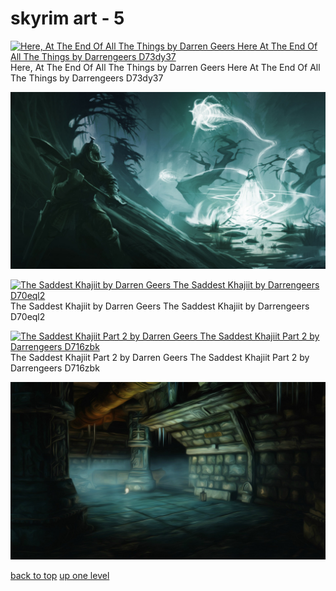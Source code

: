 # skyrim art - 5
[![Here, At The End Of All The Things by Darren Geers
Here At The End Of All The Things by Darrengeers D73dy37](https://raw.githubusercontent.com/buckmanc/Wallpapers/main/desktop/skyrim%20art/here__at_the_end_of_all_the_things__by_darrengeers_d73dy37.jpg "Here, At The End Of All The Things by Darren Geers
Here At The End Of All The Things by Darrengeers D73dy37")](https://raw.githubusercontent.com/buckmanc/Wallpapers/main/desktop/skyrim%20art/here__at_the_end_of_all_the_things__by_darrengeers_d73dy37.jpg)\
Here, At The End Of All The Things by Darren Geers
Here At The End Of All The Things by Darrengeers D73dy37

[![LdMagMb.jpg](https://raw.githubusercontent.com/buckmanc/Wallpapers/main/desktop/skyrim%20art/LdMagMb.jpg "LdMagMb.jpg")](https://raw.githubusercontent.com/buckmanc/Wallpapers/main/desktop/skyrim%20art/LdMagMb.jpg)

[![The Saddest Khajiit by Darren Geers
The Saddest Khajiit by Darrengeers D70eql2](https://raw.githubusercontent.com/buckmanc/Wallpapers/main/desktop/skyrim%20art/the_saddest_khajiit_by_darrengeers_d70eql2.jpg "The Saddest Khajiit by Darren Geers
The Saddest Khajiit by Darrengeers D70eql2")](https://raw.githubusercontent.com/buckmanc/Wallpapers/main/desktop/skyrim%20art/the_saddest_khajiit_by_darrengeers_d70eql2.jpg)\
The Saddest Khajiit by Darren Geers
The Saddest Khajiit by Darrengeers D70eql2

[![The Saddest Khajiit Part 2 by Darren Geers
The Saddest Khajiit Part 2 by Darrengeers D716zbk](https://raw.githubusercontent.com/buckmanc/Wallpapers/main/desktop/skyrim%20art/the_saddest_khajiit_part_2_by_darrengeers_d716zbk.jpg "The Saddest Khajiit Part 2 by Darren Geers
The Saddest Khajiit Part 2 by Darrengeers D716zbk")](https://raw.githubusercontent.com/buckmanc/Wallpapers/main/desktop/skyrim%20art/the_saddest_khajiit_part_2_by_darrengeers_d716zbk.jpg)\
The Saddest Khajiit Part 2 by Darren Geers
The Saddest Khajiit Part 2 by Darrengeers D716zbk

[![YcqXdiz.jpg](https://raw.githubusercontent.com/buckmanc/Wallpapers/main/desktop/skyrim%20art/YcqXdiz.jpg "YcqXdiz.jpg")](https://raw.githubusercontent.com/buckmanc/Wallpapers/main/desktop/skyrim%20art/YcqXdiz.jpg)



[back to top](#)
[up one level](/desktop/README.MD)

